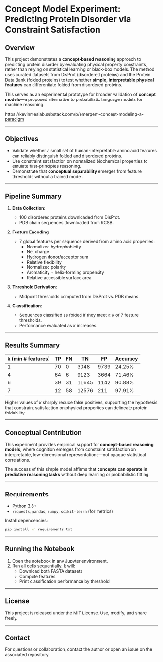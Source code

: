 # Concept Model Experiment: Predicting Protein Disorder via Constraint Satisfaction

## Overview

This project demonstrates a **concept-based reasoning** approach to predicting protein disorder by evaluating physical property constraints, rather than relying on statistical learning or black-box models. The method uses curated datasets from DisProt (disordered proteins) and the Protein Data Bank (folded proteins) to test whether **simple, interpretable physical features** can differentiate folded from disordered proteins.

This serves as an experimental prototype for broader validation of **concept models**—a proposed alternative to probabilistic language models for machine reasoning.

https://kevinmesiab.substack.com/p/emergent-concept-modeling-a-paradigm

---

## Objectives

- Validate whether a small set of human-interpretable amino acid features can reliably distinguish folded and disordered proteins.
- Use constraint satisfaction on normalized biochemical properties to emulate first-principles reasoning.
- Demonstrate that **conceptual separability** emerges from feature thresholds without a trained model.

---

## Pipeline Summary

1. **Data Collection**:
    - 100 disordered proteins downloaded from DisProt.
    - PDB chain sequences downloaded from RCSB.

2. **Feature Encoding**:
    - 7 global features per sequence derived from amino acid properties:
        - Normalized hydrophobicity
        - Net charge
        - Hydrogen donor/acceptor sum
        - Relative flexibility
        - Normalized polarity
        - Aromaticity + helix-forming propensity
        - Relative accessible surface area

3. **Threshold Derivation**:
    - Midpoint thresholds computed from DisProt vs. PDB means.

4. **Classification**:
    - Sequences classified as folded if they meet ≥ _k_ of 7 feature thresholds.
    - Performance evaluated as _k_ increases.

---

## Results Summary

| k (min # features) | TP | FN | TN   | FP   | Accuracy |
|--------------------|----|----|------|------|----------|
| 1                  | 70 | 0  | 3048 | 9739 | 24.25%   |
| 4                  | 64 | 6  | 9123 | 3664 | 71.46%   |
| 6                  | 39 | 31 |11645 | 1142 | 90.88%   |
| 7                  | 12 | 58 |12576 |  211 | 97.91%   |

Higher values of _k_ sharply reduce false positives, supporting the hypothesis that constraint satisfaction on physical properties can delineate protein foldability.

---

## Conceptual Contribution

This experiment provides empirical support for **concept-based reasoning models**, where cognition emerges from constraint satisfaction on interpretable, low-dimensional representations—not opaque statistical correlations.

The success of this simple model affirms that **concepts can operate in predictive reasoning tasks** without deep learning or probabilistic fitting.

---

## Requirements

- Python 3.8+
- `requests`, `pandas`, `numpy`, `scikit-learn` (for metrics)

Install dependencies:

```bash
pip install -r requirements.txt
```

---

## Running the Notebook

1. Open the notebook in any Jupyter environment.
2. Run all cells sequentially. It will:
    - Download both FASTA datasets
    - Compute features
    - Print classification performance by threshold

---

## License

This project is released under the MIT License. Use, modify, and share freely.

---

## Contact

For questions or collaboration, contact the author or open an issue on the associated repository.
